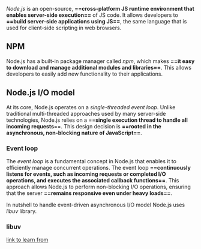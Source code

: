 *Node.js* is an open-source, **==cross-platform JS runtime environment that enables server-side execution==** of JS code. It allows developers to **==build server-side applications using JS==**, the same language that is used for client-side scripting in web browsers.

## NPM

Node.js has a built-in package manager called *npm*, which makes **==it easy to download and manage additional modules and libraries==**. This allows developers to easily add new functionality to their applications.

## Node.js I/O model
At its core, Node.js operates on a *single-threaded event loop*. Unlike traditional multi-threaded approaches used by many server-side technologies, Node.js relies on a ==**single execution thread to handle all incoming requests**==. This design decision is **==rooted in the asynchronous, non-blocking nature of JavaScript==**.

### Event loop

The *event loop* is a fundamental concept in Node.js that enables it to efficiently manage concurrent operations. 
The event loop **==continuously listens for events, such as incoming requests or completed I/O operations, and executes the associated callback functions==**. This approach allows Node.js to perform non-blocking I/O operations, ensuring that the server **==remains responsive even under heavy loads==**.

In nutshell to handle event-driven asynchronous I/O model Node.js uses *libuv* library.

### libuv

[link to learn from](https://docs.libuv.org/en/v1.x/design.html) 